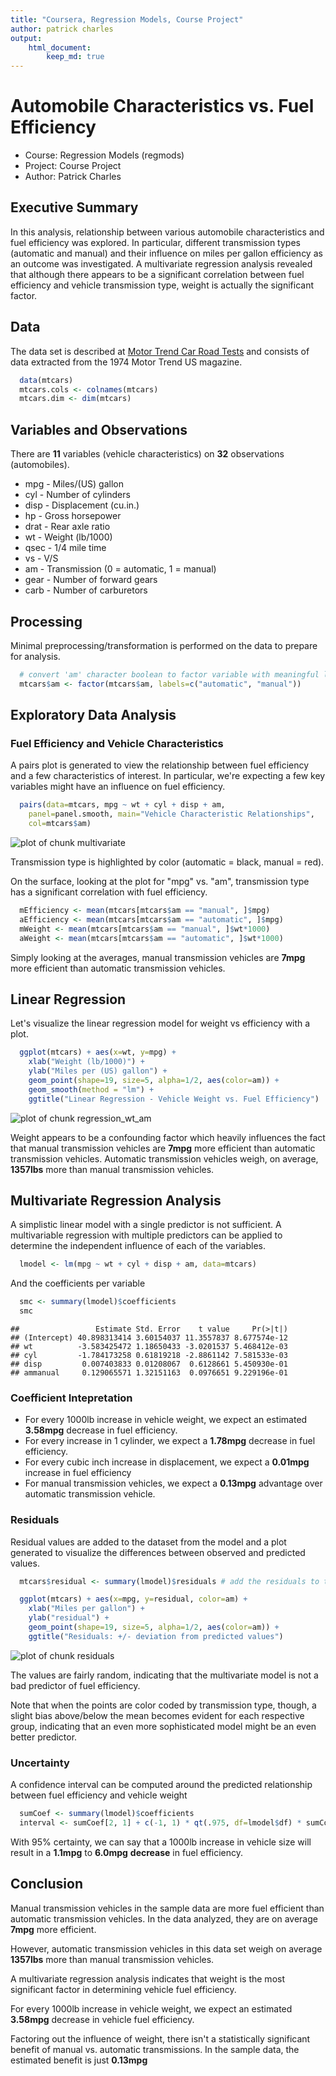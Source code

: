 ```yaml
---
title: "Coursera, Regression Models, Course Project"
author: patrick charles  
output:  
    html_document:
        keep_md: true
---
```


# Automobile Characteristics vs. Fuel Efficiency 
- Course: Regression Models (regmods)
- Project: Course Project
- Author: Patrick Charles

## Executive Summary

In this analysis, relationship between various automobile characteristics and fuel efficiency was explored. In particular, different transmission types (automatic and manual) and their influence on miles per gallon efficiency as an outcome was investigated. A multivariate regression analysis revealed that although there appears to be a significant correlation between fuel efficiency and vehicle transmission type, weight is actually the significant factor.



## Data

The data set is described at [Motor Trend Car Road Tests](https://stat.ethz.ch/R-manual/R-devel/library/datasets/html/mtcars.html) and consists of 
data extracted from the 1974 Motor Trend US magazine. 


```r
  data(mtcars)
  mtcars.cols <- colnames(mtcars)
  mtcars.dim <- dim(mtcars)
```

## Variables and Observations

There are **11** variables (vehicle characteristics) on **32** observations (automobiles).

* mpg - Miles/(US) gallon
* cyl - Number of cylinders
* disp - Displacement (cu.in.)
* hp - Gross horsepower
* drat - Rear axle ratio
* wt - Weight (lb/1000)
* qsec - 1/4 mile time
* vs - V/S
* am - Transmission (0 = automatic, 1 = manual)
* gear - Number of forward gears
* carb - Number of carburetors

## Processing
Minimal preprocessing/transformation is performed on the data to
prepare for analysis.

```r
  # convert 'am' character boolean to factor variable with meaningful label
  mtcars$am <- factor(mtcars$am, labels=c("automatic", "manual"))
```

## Exploratory Data Analysis

### Fuel Efficiency and Vehicle Characteristics

A pairs plot is generated to view the relationship between fuel efficiency
and a few characteristics of interest. In particular, we're expecting
a few key variables might have an influence on fuel efficiency.


```r
  pairs(data=mtcars, mpg ~ wt + cyl + disp + am,
    panel=panel.smooth, main="Vehicle Characteristic Relationships",
    col=mtcars$am)
```

![plot of chunk multivariate](figure/multivariate-1.png) 

Transmission type is highlighted by color (automatic = black, manual = red).

On the surface, looking at the plot for "mpg" vs. "am", transmission type
has a significant correlation with fuel efficiency.


```r
  mEfficiency <- mean(mtcars[mtcars$am == "manual", ]$mpg)
  aEfficiency <- mean(mtcars[mtcars$am == "automatic", ]$mpg) 
  mWeight <- mean(mtcars[mtcars$am == "manual", ]$wt*1000) 
  aWeight <- mean(mtcars[mtcars$am == "automatic", ]$wt*1000)
```

Simply looking at the averages, manual transmission vehicles are
**7mpg** more efficient than automatic
transmission vehicles.


## Linear Regression

Let's visualize the linear regression model for weight vs efficiency
with a plot.

```r
  ggplot(mtcars) + aes(x=wt, y=mpg) +
    xlab("Weight (lb/1000)") + 
    ylab("Miles per (US) gallon") +
    geom_point(shape=19, size=5, alpha=1/2, aes(color=am)) +
    geom_smooth(method = "lm") +
    ggtitle("Linear Regression - Vehicle Weight vs. Fuel Efficiency")
```

![plot of chunk regression_wt_am](figure/regression_wt_am-1.png) 

Weight appears to be a confounding factor which heavily influences the fact
that manual transmission vehicles are
**7mpg** more efficient than automatic
transmission vehicles. Automatic transmission vehicles weigh,
on average, **1357lbs** more than manual
transmission vehicles.

## Multivariate Regression Analysis

A simplistic linear model with a single predictor is not sufficient. A
multivariable regression with multiple predictors can be applied to 
determine the independent influence of each of the variables.


```r
  lmodel <- lm(mpg ~ wt + cyl + disp + am, data=mtcars)
```

And the coefficients per variable

```r
  smc <- summary(lmodel)$coefficients
  smc
```

```
##                 Estimate Std. Error    t value     Pr(>|t|)
## (Intercept) 40.898313414 3.60154037 11.3557837 8.677574e-12
## wt          -3.583425472 1.18650433 -3.0201537 5.468412e-03
## cyl         -1.784173258 0.61819218 -2.8861142 7.581533e-03
## disp         0.007403833 0.01208067  0.6128661 5.450930e-01
## ammanual     0.129065571 1.32151163  0.0976651 9.229196e-01
```

### Coefficient Intepretation

* For every 1000lb increase in vehicle weight, we expect an estimated
**3.58mpg** decrease in fuel efficiency.
* For every increase in 1 cylinder, we expect a
**1.78mpg** decrease
in fuel efficiency.
* For every cubic inch increase in displacement, we expect a
**0.01mpg** increase in fuel efficiency
* For manual transmission vehicles, we expect a
**0.13mpg** advantage
over automatic transmission vehicle.

### Residuals

Residual values are added to the dataset from the model
and a plot generated to visualize the differences between observed
and predicted values. 


```r
  mtcars$residual <- summary(lmodel)$residuals # add the residuals to the frame

  ggplot(mtcars) + aes(x=mpg, y=residual, color=am) +
    xlab("Miles per gallon") + 
    ylab("residual") +
    geom_point(shape=19, size=5, alpha=1/2, aes(color=am)) +
    ggtitle("Residuals: +/- deviation from predicted values")
```

![plot of chunk residuals](figure/residuals-1.png) 

The values are fairly random, indicating that the multivariate model is not
a bad predictor of fuel efficiency.

Note that when the points are color coded by transmission type, though, 
a slight bias above/below the mean becomes evident for each respective group,
indicating that an even more sophisticated model might be an even better
predictor.

### Uncertainty

A confidence interval can be computed around the predicted relationship
between fuel efficiency and vehicle weight


```r
  sumCoef <- summary(lmodel)$coefficients
  interval <- sumCoef[2, 1] + c(-1, 1) * qt(.975, df=lmodel$df) * sumCoef[2, 2]
```
With 95% certainty, we can say that a 1000lb increase in vehicle size
will result in a
**1.1mpg** to
**6.0mpg** **decrease**
in fuel efficiency.

## Conclusion

Manual transmission vehicles in the sample data are more fuel efficient than
automatic transmission vehicles. In the data analyzed, they are
on average **7mpg** more efficient.

However, automatic transmission vehicles in this data set weigh on average
**1357lbs** more than manual transmission vehicles.

A multivariate regression analysis indicates that weight is the
most significant factor in determining vehicle fuel efficiency.

For every 1000lb increase in vehicle weight, we expect an estimated
**3.58mpg** decrease in vehicle fuel efficiency.

Factoring out the influence of weight, there isn't a statistically
significant benefit of manual vs. automatic transmissions.
In the sample data, the estimated benefit is just
**0.13mpg**



